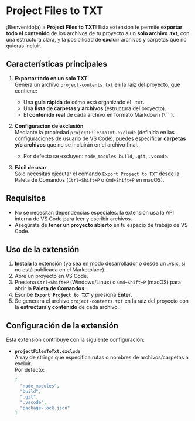 # Project Files to TXT

¡Bienvenido(a) a **Project Files to TXT**! Esta extensión te permite **exportar todo el contenido** de los archivos de tu proyecto a un **solo archivo .txt**, con una estructura clara, y la posibilidad de **excluir** archivos y carpetas que no quieras incluir. 

## Características principales

1. **Exportar todo en un solo TXT**  
   Genera un archivo `project-contents.txt` en la raíz del proyecto, que contiene:
   - Una **guía rápida** de cómo está organizado el `.txt`.  
   - Una **lista de carpetas y archivos** (estructura del proyecto).  
   - El **contenido real** de cada archivo en formato Markdown (`\`\`\``).

2. **Configuración de exclusión**  
   Mediante la propiedad `projectFilesToTxt.exclude` (definida en las configuraciones de usuario de VS Code), puedes especificar **carpetas y/o archivos** que no se incluirán en el archivo final.  
   - Por defecto se excluyen: `node_modules`, `build`, `.git`, `.vscode`.

3. **Fácil de usar**  
   Solo necesitas ejecutar el comando `Export Project to TXT` desde la Paleta de Comandos (`Ctrl+Shift+P` o `Cmd+Shift+P` en macOS).

## Requisitos

- No se necesitan dependencias especiales: la extensión usa la API interna de VS Code para leer y escribir archivos.
- Asegúrate de **tener un proyecto abierto** en tu espacio de trabajo de VS Code.

## Uso de la extensión

1. **Instala** la extensión (ya sea en modo desarrollador o desde un .vsix, si no está publicada en el Marketplace).
2. Abre un proyecto en VS Code.
3. Presiona `Ctrl+Shift+P` (Windows/Linux) o `Cmd+Shift+P` (macOS) para abrir la **Paleta de Comandos**.
4. Escribe **`Export Project to TXT`** y presiona **Enter**.
5. Se generará el archivo `project-contents.txt` en la raíz del proyecto con la **estructura y contenido** de cada archivo.

## Configuración de la extensión

Esta extensión contribuye con la siguiente configuración:

- **`projectFilesToTxt.exclude`**  
  Array de strings que especifica rutas o nombres de archivos/carpetas a excluir.  
  Por defecto:  
  ```json
  [
    "node_modules",
    "build",
    ".git",
    ".vscode",
    "package-lock.json"
  ]
